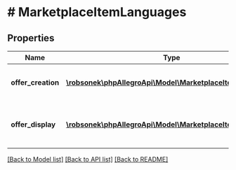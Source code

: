 # # MarketplaceItemLanguages

## Properties

Name | Type | Description | Notes
------------ | ------------- | ------------- | -------------
**offer_creation** | [**\robsonek\phpAllegroApi\Model\MarketplaceItemLanguage[]**](MarketplaceItemLanguage.md) | Languages in which you can create offer | [optional]
**offer_display** | [**\robsonek\phpAllegroApi\Model\MarketplaceItemLanguage[]**](MarketplaceItemLanguage.md) | Languages in which buyer can see the offer | [optional]

[[Back to Model list]](../../README.md#models) [[Back to API list]](../../README.md#endpoints) [[Back to README]](../../README.md)
